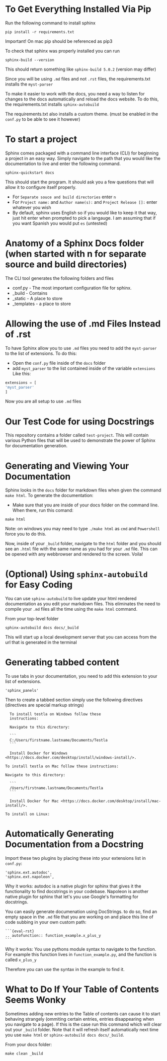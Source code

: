 # To Get Everything Installed Via Pip

Run the following command to install sphinx

```
pip install -r requirements.txt
```
Important! On mac pip should be referenced as pip3

To check that sphinx was properly installed you can run

```
sphinx-build --version
```

This should return something like `sphinx-build 5.0.2` (version may differ)

Since you will be using `.md` files and not `.rst` files, the requirements.txt installs the `myst-parser` 


 To make it easier to work with the docs, you need a way to listen for changes to the docs automatically and reload the docs website. To do this, the requirements.txt installs `sphinx-autobuild`

The requirements.txt also installs a custom theme. (must be enabled in the `conf.py` to be able to see it however)
# To start a project
Sphinx comes packaged with a command line interface (CLI) for beginning a project in an easy way. Simply navigate to the path that you would like the documentation to live and enter the following command.

```
sphinx-quickstart docs
```

This should start the program. It should ask you a few questions that will allow it to configure itself properly. 

- For `Separate souce and build directories` enter `n`
- For `Project name:` and `Author name(s):` and `Project Release []:` enter whatever you wish
- By default, sphinx uses English so if you would like to keep it that way, just hit enter when prompted to pick a langauge. I am assuming that if you want Spanish you would put `es` (untested)


# Anatomy of a Sphinx Docs folder (when started with n for separate source and build directories)
The CLI tool generates the following folders and files
- conf.py - The most important configuration file for sphinx. 
- _build - Contains
- _static - A place to store
- _templates - a place to store 


# Allowing the use of .md Files Instead of .rst
To have Sphinx allow you to use `.md` files you need to add the `myst-parser` to the list of extensions. To do this:
- Open the `conf.py` file inside of the `docs` folder
- add `myst_parser` to the list contained inside of the variable `extensions` Like this:
```python
extensions = [
'myst_parser'
]
```
Now you are all setup to use `.md` files
# Our Test Code for using Docstrings
This repository contains a folder called `test-project`. This will contain various Python files that will be used to demonstrate the power of Sphinx for documentation generation.

# Generating and Viewing Your Documentation
Sphinx looks in the `docs` folder for markdown files when given the command `make html`. To generate the documentation:
- Make sure that you are inside of your docs folder on the command line. When there, run this comand:

```
make html
```
Note: on windows you may need to type `./make html` as 
`cmd` and `Powershell` force you to do this.

Now, inside of your `_build` folder, navigate to the `html` folder and you should see an `.html` file with the same name as you had for your `.md` file. This can be opened with any webbrowser and rendered to the screen. Voila!

# (Optional) Using `sphinx-autobuild` for Easy Coding

You can use `sphinx-autobuild` to live update your html rendered documentation as you edit your markdown files. This eliminates the need to compile your `.md` files all the time using the `make html` command.

From your top-level folder
```
sphinx-autobuild docs docs/_build
```
This will start up a local development server that you can access from the url that is generated in the terminal

# Generating tabbed content

To use tabs in your documentation, you need to add this extension to your list of extensions.

```
'sphinx_panels'
```

Then to create a tabbed section simply use the following directives (directives are special markup strings)

````{tabbed} Windows  
  To install testla on Windows follow these 
  instructions:
  
  Navigate to this directory:

  ```
  C:/Users/firstname.lastname/Documents/Testla
  ```

  Install Docker for Windows <https://docs.docker.com/desktop/install/windows-install/>.
````

````{tabbed} Mac
To install testla on Mac follow these instructions:

Navigate to this directory:

  ```
  /Users/firstname.lastname/Documents/Testla
  ```

  Install Docker for Mac <https://docs.docker.com/desktop/install/mac-install/>.
````

````{tabbed} Linux
To install on Linux:

````



# Automatically Generating Documentation from a Docstring
Import these two plugins by placing these into your extensions list in `conf.py`:

```
'sphinx.ext.autodoc',
'sphinx.ext.napoleon',
```
Why it works: autodoc is a native plugin for sphinx that gives it the functionality to find docstrings in your codebase. Napoleon is another native plugin for sphinx that let's you use Google's formatting for docstrings.

You can easily generate documenation using DocStrings. to do so, find an empty space in the `.md` file that you are working on and place this line of code subbing in your own custom path:

````
```{eval-rst}  
.. autofunction:: function_example.x_plus_y
```
````
Why it works: You use pythons module syntax to navigate to the function. For example this function lives in `function_example.py`, and the function is called `x_plus_y`

Therefore you can use the syntax in the example to find it.

# What to Do If Your Table of Contents Seems Wonky

Sometimes adding new entries to the Table of contents can cause it to start behaving strangely (ommiting certain entries, entries disappearing when you navigate to a page). If this is the case run this command which will clear out your `_build` folder. Note that it will refresh itself automatically next time you use `make html` or `sphinx-autobuild docs docs/_build`.

From your docs folder:
```
make clean _build
```